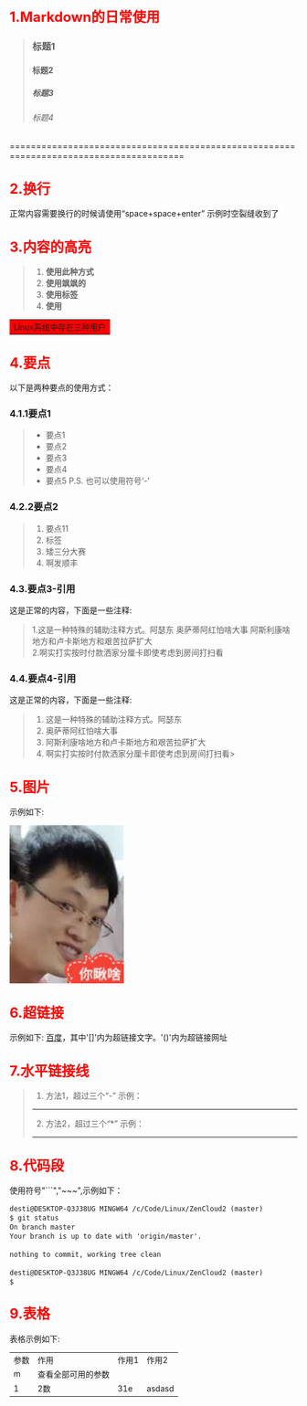 ## **<strong><font size=5 color=red>1.Markdown的日常使用</font></strong>**
>### 标题1
>#### 标题2
>##### 标题3
>###### 标题4
=======================================================================================

## **<font size=5 color=red>2.换行</font>**
正常内容需要换行的时候请使用“space+space+enter”    示例时空裂缝收到了  

## **<font size=5 color=red>3.内容的高亮</font>**
>1. **使用此种方式**
>2. **使用飒飒的**
>3. **使用标签**
>4. **使用**  
<table>
<tr>
<td bgcolor=red
>
Linux系统中存在三种用户
</td>
</tr>
</table>

## **<font size=5 color=red>4.要点</font>**
以下是两种要点的使用方式：
### **4.1.1要点1**
>* 要点1
>* 要点2
>* 要点3
>* 要点4
>* 要点5
>P.S. 也可以使用符号‘-’

### **4.2.2要点2**
>1. 要点11
>2. 标签
>3. 矮三分大赛
>4. 啊发顺丰  
### 4.3.要点3-引用
这是正常的内容，下面是一些注释:
>1.这是一种特殊的辅助注释方式。阿瑟东
>奥萨蒂阿红怕啥大事
>阿斯利康啥地方和卢卡斯地方和艰苦拉萨扩大  
>2.啊实打实按时付款洒家分厘卡即使考虑到房间打扫看

### 4.4.要点4-引用
这是正常的内容，下面是一些注释:
> 1. 这是一种特殊的辅助注释方式。阿瑟东
> 2. 奥萨蒂阿红怕啥大事
> 3. 阿斯利康啥地方和卢卡斯地方和艰苦拉萨扩大  
> 4. 啊实打实按时付款洒家分厘卡即使考虑到房间打扫看>


## **<font size=5 color=red>5.图片</font>**
示例如下:  

<img src="img/demo.jpeg" width="200" height="auto"></img>


## **<font size=5 color=red>6.超链接</font>**
示例如下:
[百度](https://www.baidu.com)，其中'[]'内为超链接文字。'()'内为超链接网址

## **<font size=5 color=red>7.水平链接线</font>**
>1. 方法1，超过三个“-” 示例：  
>---
>2. 方法2，超过三个“*” 示例：  
>***

## **<font size=5 color=red>8.代码段</font>**
使用符号"```","~~~",示例如下：
```
desti@DESKTOP-Q3J38UG MINGW64 /c/Code/Linux/ZenCloud2 (master)
$ git status
On branch master
Your branch is up to date with 'origin/master'.

nothing to commit, working tree clean

desti@DESKTOP-Q3J38UG MINGW64 /c/Code/Linux/ZenCloud2 (master)
$

```

## **<font size=5 color=red>9.表格</font>**
表格示例如下:
<table>
    <tr>
        <strong><td>参数</td></strong
      >
        <td>作用</td>
        <td>作用1</td>
        <td>作用2</td>
    </tr>
    <tr>
        <td>m</td>
        <td>查看全部可用的参数 </td>
        <td></td>
        <td></td>
    </tr>
    <tr>
        <td>1</td>
        <td>2数 </td>
        <td>31e</td>
        <td>asdasd</td>
    </tr>
</table>  



